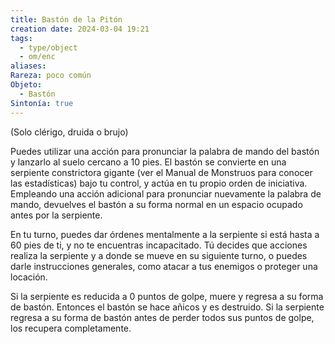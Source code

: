 ```yaml
---
title: Bastón de la Pitón
creation date: 2024-03-04 19:21
tags:
  - type/object
  - om/enc
aliases: 
Rareza: poco común
Objeto:
  - Bastón
Sintonía: true
---
```

(Solo clérigo, druida o brujo)

Puedes utilizar una acción para pronunciar la palabra de mando del bastón y lanzarlo al suelo cercano a 10 pies. El bastón se convierte en una serpiente constrictora gigante (ver el
Manual de Monstruos para conocer las estadísticas) bajo tu control, y actúa en tu propio orden de iniciativa. Empleando una acción adicional para pronunciar nuevamente la palabra de mando, devuelves el bastón a su forma normal en un espacio ocupado antes por la serpiente.

En tu turno, puedes dar órdenes mentalmente a la serpiente si está hasta a 60 pies de ti, y no te encuentras incapacitado. Tú decides que acciones realiza la serpiente y a donde se mueve en su siguiente turno, o puedes darle instrucciones generales, como atacar a tus enemigos o proteger una locación.

Si la serpiente es reducida a 0 puntos de golpe, muere y regresa a su forma de bastón. Entonces el bastón se hace añicos y es destruido. Si la serpiente regresa a su forma de bastón antes de perder todos sus puntos de golpe, los recupera completamente.